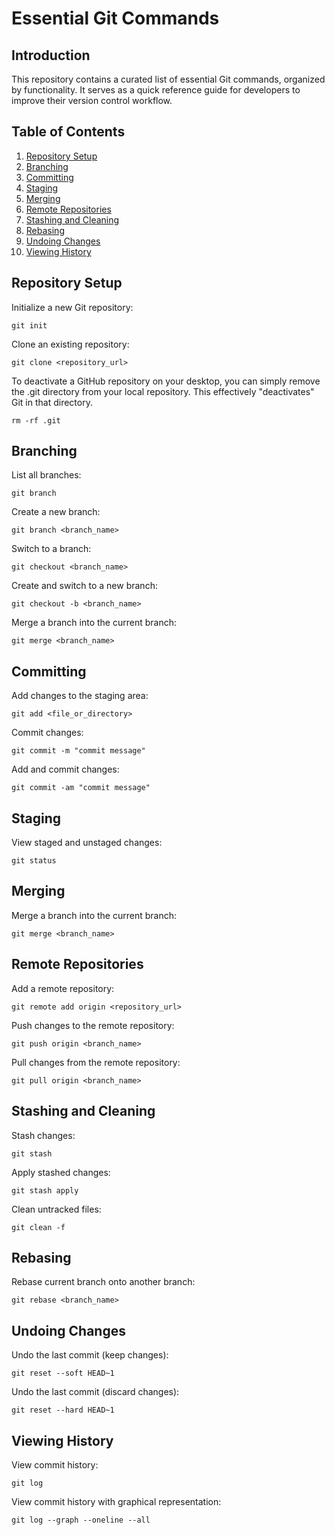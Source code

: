# Essential Git Commands

## Introduction
This repository contains a curated list of essential Git commands, organized by functionality. It serves as a quick reference guide for developers to improve their version control workflow.

## Table of Contents
1. [Repository Setup](#repository-setup)
2. [Branching](#branching)
3. [Committing](#committing)
4. [Staging](#staging)
5. [Merging](#merging)
6. [Remote Repositories](#remote-repositories)
7. [Stashing and Cleaning](#stashing-and-cleaning)
8. [Rebasing](#rebasing)
9. [Undoing Changes](#undoing-changes)
10. [Viewing History](#viewing-history)

## Repository Setup
Initialize a new Git repository:
  ```
  git init 
  ```

Clone an existing repository:
```
git clone <repository_url>
```
To deactivate a GitHub repository on your desktop, you can simply remove the .git directory from your local repository. This effectively "deactivates" Git in that directory.
```
rm -rf .git
```

## Branching

List all branches:
``` 
git branch
```
Create a new branch:
```
git branch <branch_name>
```
Switch to a branch:
```
git checkout <branch_name>
```
Create and switch to a new branch:
```
git checkout -b <branch_name>
```
Merge a branch into the current branch:
```
git merge <branch_name>
```

## Committing
Add changes to the staging area:
```
git add <file_or_directory>
```
Commit changes:
```
git commit -m "commit message"
```
Add and commit changes:
```
git commit -am "commit message"
```

## Staging
View staged and unstaged changes:
```
git status
```

## Merging
Merge a branch into the current branch:
```
git merge <branch_name>
```

## Remote Repositories
Add a remote repository:
```
git remote add origin <repository_url>
```
Push changes to the remote repository:
```
git push origin <branch_name>
```
Pull changes from the remote repository:
```
git pull origin <branch_name>
```

## Stashing and Cleaning
Stash changes:
```
git stash
```
Apply stashed changes:
```
git stash apply
```
Clean untracked files:
```
git clean -f
```

## Rebasing
Rebase current branch onto another branch:
```
git rebase <branch_name>
```

## Undoing Changes
Undo the last commit (keep changes):
```
git reset --soft HEAD~1
```

Undo the last commit (discard changes):
```
git reset --hard HEAD~1
```

## Viewing History
View commit history:
``` 
git log 
```

View commit history with graphical representation:
```
git log --graph --oneline --all
```
